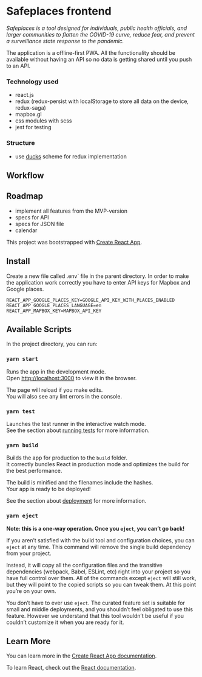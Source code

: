 # Safeplaces frontend
*Safeplaces is a tool designed for individuals, public health officials, and larger communities to flatten the COVID-19 curve, reduce fear, and prevent a surveillance state response to the pandemic.*

The application is a offline-first PWA. All the functionality should be available without having an API so no data is getting shared until you push to an API.

### Technology used

- react.js
- redux (redux-persist with localStorage to store all data on the device, redux-saga)
- mapbox.gl
- css modules with scss
- jest for testing

### Structure

- use [ducks](https://github.com/erikras/ducks-modular-redux) scheme for redux implementation

## Workflow

## Roadmap

- implement all features from the MVP-version
- specs for API
- specs for JSON file
- calendar

This project was bootstrapped with [Create React App](https://github.com/facebook/create-react-app).

## Install

Create a new file called .env` file in the parent directory. In order to make the application work correctly you have to enter API keys for Mapbox and Google places.

```
REACT_APP_GOOGLE_PLACES_KEY=GOOGLE_API_KEY_WITH_PLACES_ENABLED
REACT_APP_GOOGLE_PLACES_LANGUAGE=en
REACT_APP_MAPBOX_KEY=MAPBOX_API_KEY
```

## Available Scripts

In the project directory, you can run:

### `yarn start`

Runs the app in the development mode.<br />
Open [http://localhost:3000](http://localhost:3000) to view it in the browser.

The page will reload if you make edits.<br />
You will also see any lint errors in the console.

### `yarn test`

Launches the test runner in the interactive watch mode.<br />
See the section about [running tests](https://facebook.github.io/create-react-app/docs/running-tests) for more information.

### `yarn build`

Builds the app for production to the `build` folder.<br />
It correctly bundles React in production mode and optimizes the build for the best performance.

The build is minified and the filenames include the hashes.<br />
Your app is ready to be deployed!

See the section about [deployment](https://facebook.github.io/create-react-app/docs/deployment) for more information.

### `yarn eject`

**Note: this is a one-way operation. Once you `eject`, you can’t go back!**

If you aren’t satisfied with the build tool and configuration choices, you can `eject` at any time. This command will remove the single build dependency from your project.

Instead, it will copy all the configuration files and the transitive dependencies (webpack, Babel, ESLint, etc) right into your project so you have full control over them. All of the commands except `eject` will still work, but they will point to the copied scripts so you can tweak them. At this point you’re on your own.

You don’t have to ever use `eject`. The curated feature set is suitable for small and middle deployments, and you shouldn’t feel obligated to use this feature. However we understand that this tool wouldn’t be useful if you couldn’t customize it when you are ready for it.

## Learn More

You can learn more in the [Create React App documentation](https://facebook.github.io/create-react-app/docs/getting-started).

To learn React, check out the [React documentation](https://reactjs.org/).
